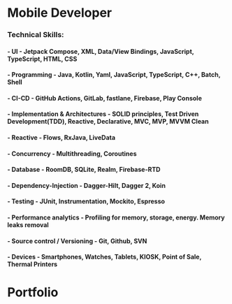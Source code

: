 # Mobile Developer

### Technical Skills:
 #### - UI - Jetpack Compose, XML, Data/View Bindings, JavaScript, TypeScript, HTML, CSS
 #### - Programming - Java, Kotlin, Yaml, JavaScript, TypeScript, C++, Batch, Shell
 #### - CI-CD - GitHub Actions, GitLab, fastlane, Firebase, Play Console
 #### - Implementation & Architectures - SOLID principles, Test Driven Development(TDD), Reactive, Declarative, MVC, MVP, MVVM Clean
 #### - Reactive - Flows, RxJava, LiveData
 #### - Concurrency - Multithreading, Coroutines
 #### - Database - RoomDB, SQLite, Realm, Firebase-RTD
 #### - Dependency-Injection - Dagger-Hilt, Dagger 2, Koin
 #### - Testing - JUnit, Instrumentation, Mockito, Espresso
 #### - Performance analytics - Profiling for memory, storage, energy. Memory leaks removal
 #### - Source control / Versioning - Git, Github, SVN
 #### - Devices - Smartphones, Watches, Tablets, KIOSK, Point of Sale, Thermal Printers
 
# Portfolio
